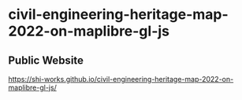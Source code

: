 # civil-engineering-heritage-map-2022-on-maplibre-gl-js
## Public Website
https://shi-works.github.io/civil-engineering-heritage-map-2022-on-maplibre-gl-js/

